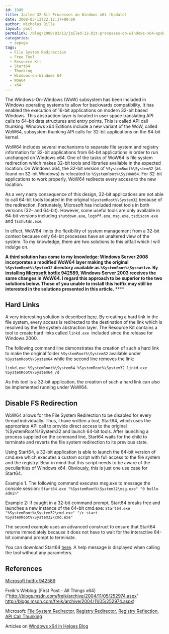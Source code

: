 ```yaml
---
id: 1949
title: Jailed 32-Bit Processes on Windows x64 (Update)
date: 2008-03-13T22:12:37+00:00
author: Nicholas Dille
layout: post
permalink: /blog/2008/03/13/jailed-32-bit-processes-on-windows-x64-update/
categories:
  - sepago
tags:
  - File System Redirection
  - Free Tool
  - Resource Kit
  - Start64
  - Thunking
  - Windows-on-Windows 64
  - WoW64
  - x64
---
```

The Windows-On-Windows (WoW) subsystem has been included in Windows operating systems to allow for backwards compatibility. It has enabled the execution of 16-bit applications on modern 32-bit based Windows. This abstraction layer is located in user space translating API calls to 64-bit data structures and entry points. This is called API call thunking. Windows x64 Editions include a new variant of the WoW, called WoW64, subsystem thunking API calls for 32-bit applications on the 64-bit kernel.

<!--more-->

WoW64 includes several mechanisms to separate file system and registry information for 32-bit applications from 64-bit applications in order to run unchanged on Windows x64. One of the tasks of WoW64 is file system redirection which makes 32-bit tools and libraries available in the expected location: On Windows x64, the 32-bit version of `%SystemRoot%\System32` (as found on 32-bit Windows) is relocated to `%SystemRoot%\SysWoW64`. For 32-bit applications to work properly, WoW64 redirects every access to the new location.

As a very nasty consequence of this design, 32-bit applications are not able to call 64-bit tools located in the original `%SystemRoot%\System32` because of the redirection. Fortunately, Microsoft has included most tools in both versions (32- and 64-bit). However, some useful tools are only available in 64-bit versions including `shutdown.exe`, `logoff.exe`, `msg.exe`, `tsdiscon.exe` and `tsshutdn.exe`.

In effect, WoW64 limits the flexibility of system management from a 32-bit context because only 64-bit processes have an unaltered view of the system. To my knowledge, there are two solutions to this pitfall which I will indulge on.

**A third solution has come to my knowledge: Windows Server 2008 incorporates a modified WoW64 layer making the original `%SystemRoot%\System32` directory available as `%SystemRoot%\Sysnative`. By installing [Microsoft hotfix 942589](http://support.microsoft.com/?scid=kb;en-us;942589), Windows Server 2003 receives the same changes in WoW64. I regard this approach to be superior to the two solutions below. Those of you unable to install this hotfix may still be interested in the solutions presented in this article.** ****

## Hard Links

A very interesting solution is described [here](http://blogs.msdn.com/freik/archive/2004/11/05/252974.aspx). By creating a hard link in the file system, every access is redirected to the destination of the link which is resolved by the file system abstraction layer. The Resource Kit contains a tool to create hard links called `linkd.exe `included since the release for Windows 2000.

The following command line demonstrates the creation of such a hard link to make the original folder `%SystemRoot%\System32` available under `%SystemRoot%\System64` while the second line removes the link:

`linkd.exe %SystemRoot%\System64 %SystemRoot%\System32 linkd.exe %SystemRoot%\System64 /d`

As this tool is a 32-bit application, the creation of such a hard link can also be implemented running under WoW64.

## Disable FS Redirection

WoW64 allows for the File System Redirection to be disabled for every thread individually. Thus, I have written a tool, Start64, which uses the appropriate API call to provide direct access to the original %SystemRoot%\System32 and launch 64-bit tools. After launching a process supplied on the command line, Start64 waits for the child to terminate and reverts the file system redirection to its previous state.

Using Start64, a 32-bit application is able to launch the 64-bit version of cmd.exe which executes a custom script with full access to the file system and the registry. Bear in mind that this script needs to be aware of the peculiarities of Windows x64. Obviously, this is just one use case for Start64.

Example 1. The following command executes msg.exe to message the console session: `Start64.exe "%SystemRoot%\System32\msg.exe" "0 hello admin"`

Example 2: If caught in a 32-bit command prompt, Start64 breaks free and launches a new instance of the 64-bit cmd.exe: `Start64.exe "%SystemRoot%\System32\cmd.exe" "/c start %SystemRoot%\System32\cmd.exe"`

The second example uses an advanced construct to ensure that Start64 returns immediately because it does not have to wait for the interactive 64-bit command prompt to terminate.

You can download Start64 [here](/media/2008/03/start64.zip "Start64"). A help message is displayed when calling the tool without any parameters.

## References

[Microsoft hotfix 942589](http://support.microsoft.com/?scid=kb;en-us;942589)

Freik's Weblog: [First Post - All Things x64]("http://blogs.msdn.com/freik/archive/2004/11/05/252974.aspx" http://blogs.msdn.com/freik/archive/2004/11/05/252974.aspx)

Microsoft: [File System Redirector](http://msdn2.microsoft.com/en-us/library/aa384187%28VS.85%29.aspx), [Registry Redirector](http://msdn2.microsoft.com/en-us/library/aa384232%28VS.85%29.aspx), [Registry Reflection](http://msdn2.microsoft.com/en-us/library/aa384235%28VS.85%29.aspx), [API Call Thunking](http://msdn2.microsoft.com/en-us/library/aa384274.aspx)

Articles on [Windows x64 in Helges Blog](https://helgeklein.com/blog/tag/x64/)
